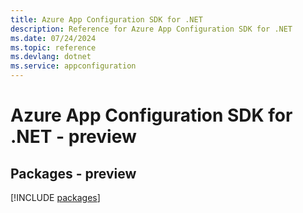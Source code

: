 ```yaml
---
title: Azure App Configuration SDK for .NET
description: Reference for Azure App Configuration SDK for .NET
ms.date: 07/24/2024
ms.topic: reference
ms.devlang: dotnet
ms.service: appconfiguration
---
```

# Azure App Configuration SDK for .NET - preview
## Packages - preview
[!INCLUDE [packages](app-configuration-index.md)]
